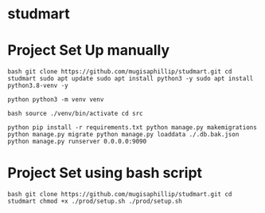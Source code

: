 # studmart

# Project Set Up manually
`bash
    git clone https://github.com/mugisaphillip/studmart.git
    cd studmart
    sudo apt update
    sudo apt install python3 -y
    sudo apt install python3.8-venv -y
`

`python
    python3 -m venv venv
`

`bash
    source ./venv/bin/activate
    cd src
`

`python
    pip install -r requirements.txt
    python manage.py makemigrations
    python manage.py migrate
    python manage.py loaddata ./.db.bak.json
    python manage.py runserver 0.0.0.0:9090
`

# Project Set using bash script
`bash
    git clone https://github.com/mugisaphillip/studmart.git
    cd studmart
    chmod +x ./prod/setup.sh
    ./prod/setup.sh
`